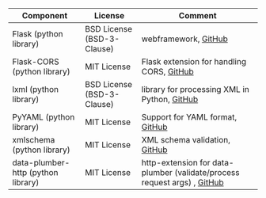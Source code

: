 |Component|License|Comment|
|-|-|-|
|Flask (python library) | BSD License (BSD-3-Clause) | webframework, [GitHub](https://github.com/pallets/flask/) |
|Flask-CORS (python library) | MIT License | Flask extension for handling CORS, [GitHub](https://github.com/corydolphin/flask-cors) |
|lxml (python library) | BSD License (BSD-3-Clause) | library for processing XML in Python, [GitHub](https://github.com/lxml/lxml) |
|PyYAML (python library) | MIT License | Support for YAML format, [GitHub](https://github.com/yaml/pyyaml) |
|xmlschema (python library) | MIT License | XML schema validation, [GitHub](https://github.com/sissaschool/xmlschema) |
|data-plumber-http (python library) | MIT License | http-extension for data-plumber (validate/process request args) , [GitHub](https://github.com/RichtersFinger/data-plumber-http) |
